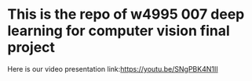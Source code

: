 # This is the repo of w4995 007 deep learning for computer vision final project
Here is our video presentation link:https://youtu.be/SNgPBK4N1II

